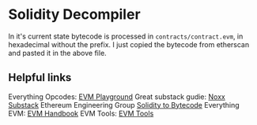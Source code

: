 # Solidity Decompiler

In it's current state bytecode is processed in ``contracts/contract.evm``, in hexadecimal without the prefix. I just copied the bytecode from etherscan and pasted it in the above file.

## Helpful links

Everything Opcodes: [EVM Playground](https://www.evm.codes/)
Great substack gudie: [Noxx Substack](https://noxx.substack.com/p/evm-deep-dives-the-path-to-shadowy)
Ethereum Engineering Group [Solidity to Bytecode](https://www.youtube.com/watch?v=RxL_1AfV7N4&t=2s&themeRefresh=1)
Everything EVM: [EVM Handbook](https://noxx3xxon.notion.site/noxx3xxon/The-EVM-Handbook-bb38e175cc404111a391907c4975426d)
EVM Tools: [EVM Tools](https://github.com/CoinCulture/evm-tools)
